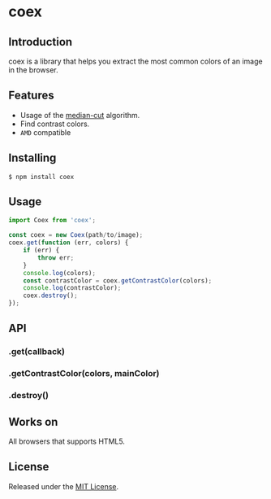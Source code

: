 coex
====

## Introduction

coex is a library that helps you extract the most common colors of an image in the browser.

## Features

* Usage of the [median-cut](http://www.leptonica.com/papers/mediancut.pdf) algorithm.
* Find contrast colors.
* `AMD` compatible

## Installing

`$ npm install coex`

## Usage

```js
import Coex from 'coex';

const coex = new Coex(path/to/image);
coex.get(function (err, colors) {
    if (err) {
        throw err;
    }
    console.log(colors);
    const contrastColor = coex.getContrastColor(colors);
    console.log(contrastColor);
    coex.destroy();
});
```

## API

### .get(callback)

### .getContrastColor(colors, mainColor)

### .destroy()

## Works on

All browsers that supports HTML5.

## License

Released under the [MIT License](http://www.opensource.org/licenses/mit-license.php).
